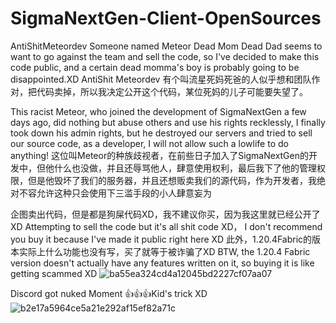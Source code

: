 # SigmaNextGen-Client-OpenSources
AntiShitMeteordev Someone named Meteor Dead Mom Dead Dad seems to want to go against the team and sell the code, so I've decided to make this code public, and a certain dead momma's boy is probably going to be disappointed.XD
AntiShit Meteordev 有个叫流星死妈死爸的人似乎想和团队作对，把代码卖掉，所以我决定公开这个代码，某位死妈的儿子可能要失望了。

This racist Meteor, who joined the development of SigmaNextGen a few days ago, did nothing but abuse others and use his rights recklessly, I finally took down his admin rights, but he destroyed our servers and tried to sell our source code, as a developer, I will not allow such a lowlife to do anything!
这位叫Meteor的种族歧视者，在前些日子加入了SigmaNextGen的开发中，但他什么也没做，并且还辱骂他人，肆意使用权利，最后我下了他的管理权限，但是他毁坏了我们的服务器，并且还想贩卖我们的源代码，作为开发者，我绝对不容允许这种只会使用下三滥手段的小人肆意妄为

企图卖出代码，但是都是狗屎代码XD，我不建议你买，因为我这里就已经公开了XD
Attempting to sell the code but it's all shit code XD， I don't recommend you buy it because I've made it public right here XD
此外，1.20.4Fabric的版本实际上什么功能也没有写，买了就等于被诈骗了XD
BTW, the 1.20.4 Fabric version doesn't actually have any features written on it, so buying it is like getting scammed XD
![ba55ea324cd4a12045bd2227cf07aa07](https://github.com/FallenAngeler1337/SigmaNextGen-Client-OpenSources/assets/106905084/5f142ce6-43bc-49bb-b619-1719b1054acd)

Discord got nuked Moment 👍👍👍Kid's trick XD
![b2e17a5964ce5a21e292af15ef82a71c](https://github.com/FallenAngeler1337/SigmaNextGen-Client-OpenSources/assets/106905084/7ce84bdc-bce3-4e6b-a148-29512633a55e)
